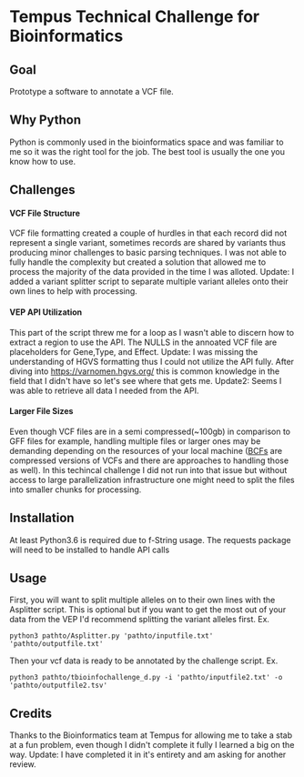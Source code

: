 # Tempus Technical Challenge for Bioinformatics
## Goal
Prototype a software to annotate a VCF file.

## Why Python
Python is commonly used in the bioinformatics space and was familiar to me so it was the right tool for the job. The best tool is usually the one you know how to use.

## Challenges
#### VCF File Structure
VCF file formatting created a couple of hurdles in that each record did not represent a single variant, sometimes records are shared by variants thus producing minor challenges to basic parsing techniques. I was not able to fully handle the complexity but created a solution that allowed me to process the majority of the data provided in the time I was alloted. Update: I added a variant splitter script to separate multiple variant alleles onto their own lines to help with processing.

#### VEP API Utilization
This part of the script threw me for a loop as I wasn't able to discern how to extract a region to use the API. The NULLS in the annoated VCF file are placeholders for Gene,Type, and Effect. Update: I was missing the understanding of HGVS formatting thus I could not utilize the API fully. After diving into https://varnomen.hgvs.org/ this is common knowledge in the field that I didn't have so let's see where that gets me. Update2: Seems I was able to retrieve all data I needed from the API.

#### Larger File Sizes
Even though VCF files are in a semi compressed(~100gb) in comparison to GFF files for example, handling multiple files or larger ones may be demanding depending on the resources of your local machine ([BCFs](https://samtools.github.io/bcftools/howtos/index.html) are compressed versions of VCFs and there are approaches to handling those as well). In this techincal challenge I did not run into that issue but without access to large parallelization infrastructure one might need to split the files into smaller chunks for processing.

## Installation
At least Python3.6 is required due to f-String usage.
The requests package will need to be installed to handle API calls

## Usage

First, you will want to split multiple alleles on to their own lines with the Asplitter script. This is optional but if you want to get the most out of your data from the VEP I'd recommend splitting the variant alleles first.
Ex.
```
python3 pathto/Asplitter.py 'pathto/inputfile.txt' 'pathto/outputfile.txt'
```

Then your vcf data is ready to be annotated by the challenge script.
Ex.
```
python3 pathto/tbioinfochallenge_d.py -i 'pathto/inputfile2.txt' -o 'pathto/outputfile2.tsv'
```

## Credits
Thanks to the Bioinformatics team at Tempus for allowing me to take a stab at a fun problem, even though I didn't complete it fully I learned a big on the way. Update: I have completed it in it's entirety and am asking for another review.
